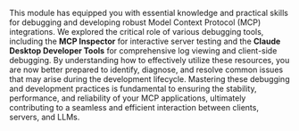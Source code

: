 This module has equipped you with essential knowledge and practical skills for debugging and developing robust Model Context Protocol (MCP) integrations. We explored the critical role of various debugging tools, including the **MCP Inspector** for interactive server testing and the **Claude Desktop Developer Tools** for comprehensive log viewing and client-side debugging. By understanding how to effectively utilize these resources, you are now better prepared to identify, diagnose, and resolve common issues that may arise during the development lifecycle. Mastering these debugging and development practices is fundamental to ensuring the stability, performance, and reliability of your MCP applications, ultimately contributing to a seamless and efficient interaction between clients, servers, and LLMs.